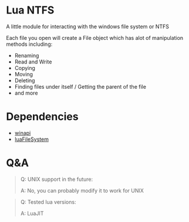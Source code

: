 # Lua NTFS

A little module for interacting with the windows file system or NTFS

Each file you open will create a File object which has alot of manipulation methods including:
- Renaming
- Read and Write
- Copying
- Moving
- Deleting
- Finding files under itself / Getting the parent of the file
- and more

# Dependencies
- [winapi](https://github.com/stevedonovan/winapi)
- [luaFileSystem](https://lunarmodules.github.io/luafilesystem/)


# Q&A
> Q: UNIX support in the future:
> 
> A: No, you can probably modify it to work for UNIX

> Q: Tested lua versions:
> 
> A: LuaJIT
